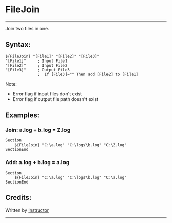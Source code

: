 # FileJoin

---

Join two files in one.

## Syntax:

	${FileJoin} "[File1]" "[File2]" "[File3]"
	"[File1]"     ; Input File1
	"[File2]"     ; Input File2
	"[File3]"     ; Output File3
	              ;  If [File3]="" Then add [File2] to [File1]

Note:

- Error flag if input files don't exist 
- Error flag if output file path doesn't exist

## Examples: 

### Join: a.log + b.log = Z.log

	Section
		${FileJoin} "C:\a.log" "C:\logs\b.log" "C:\Z.log"
	SectionEnd

### Add: a.log + b.log = a.log

	Section
		${FileJoin} "C:\a.log" "C:\logs\b.log" "C:\a.log"
	SectionEnd

## Credits:

Written by [Instructor][1]

---

[1]: http://nsis.sourceforge.net/User:Instructor